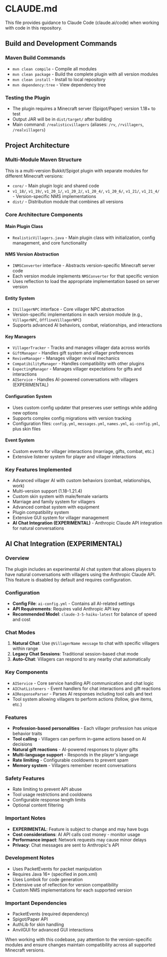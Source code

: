 # CLAUDE.md

This file provides guidance to Claude Code (claude.ai/code) when working with code in this repository.

## Build and Development Commands

### Maven Build Commands
- `mvn clean compile` - Compile all modules
- `mvn clean package` - Build the complete plugin with all version modules
- `mvn clean install` - Install to local repository
- `mvn dependency:tree` - View dependency tree

### Testing the Plugin
- The plugin requires a Minecraft server (Spigot/Paper) version 1.18+ to test
- Output JAR will be in `dist/target/` after building
- Main command: `/realisticvillagers` (aliases: `/rv`, `/rvillagers`, `/realvillagers`)

## Project Architecture

### Multi-Module Maven Structure
This is a multi-version Bukkit/Spigot plugin with separate modules for different Minecraft versions:
- `core/` - Main plugin logic and shared code
- `v1_18/`, `v1_19/`, `v1_20_1/`, `v1_20_2/`, `v1_20_4/`, `v1_20_6/`, `v1_21/`, `v1_21_4/` - Version-specific NMS implementations
- `dist/` - Distribution module that combines all versions

### Core Architecture Components

#### Main Plugin Class
- `RealisticVillagers.java` - Main plugin class with initialization, config management, and core functionality

#### NMS Version Abstraction
- `INMSConverter` interface - Abstracts version-specific Minecraft server code
- Each version module implements `NMSConverter` for that specific version
- Uses reflection to load the appropriate implementation based on server version

#### Entity System
- `IVillagerNPC` interface - Core villager NPC abstraction
- Version-specific implementations in each version module (e.g., `VillagerNPC`, `OfflineVillagerNPC`)
- Supports advanced AI behaviors, combat, relationships, and interactions

#### Key Managers
- `VillagerTracker` - Tracks and manages villager data across worlds
- `GiftManager` - Handles gift system and villager preferences
- `ReviveManager` - Manages villager revival mechanics
- `CompatibilityManager` - Handles compatibility with other plugins
- `ExpectingManager` - Manages villager expectations for gifts and interactions
- `AIService` - Handles AI-powered conversations with villagers (EXPERIMENTAL)

#### Configuration System
- Uses custom config updater that preserves user settings while adding new options
- Supports complex config migrations with version tracking
- Configuration files: `config.yml`, `messages.yml`, `names.yml`, `ai-config.yml`, plus skin files

#### Event System
- Custom events for villager interactions (marriage, gifts, combat, etc.)
- Extensive listener system for player and villager interactions

### Key Features Implemented
- Advanced villager AI with custom behaviors (combat, relationships, work)
- Multi-version support (1.18-1.21.4)
- Custom skin system with male/female variants
- Marriage and family system for villagers
- Advanced combat system with equipment
- Plugin compatibility system
- Extensive GUI system for villager management
- **AI Chat Integration (EXPERIMENTAL)** - Anthropic Claude API integration for natural conversations

## AI Chat Integration (EXPERIMENTAL)

### Overview
The plugin includes an experimental AI chat system that allows players to have natural conversations with villagers using the Anthropic Claude API. This feature is disabled by default and requires configuration.

### Configuration
- **Config File**: `ai-config.yml` - Contains all AI-related settings
- **API Requirements**: Requires valid Anthropic API key
- **Recommended Model**: `claude-3-5-haiku-latest` for balance of speed and cost

### Chat Modes
1. **Natural Chat**: Use `@VillagerName message` to chat with specific villagers within range
2. **Legacy Chat Sessions**: Traditional session-based chat mode
3. **Auto-Chat**: Villagers can respond to any nearby chat automatically

### Key Components
- `AIService` - Core service handling API communication and chat logic
- `AIChatListeners` - Event handlers for chat interactions and gift reactions
- `AIResponseParser` - Parses AI responses including tool calls and text
- Tool system allowing villagers to perform actions (follow, give items, etc.)

### Features
- **Profession-based personalities** - Each villager profession has unique behavior traits
- **Tool calling** - Villagers can perform in-game actions based on AI decisions
- **Natural gift reactions** - AI-powered responses to player gifts
- **Multi-language support** - Responds in the player's language
- **Rate limiting** - Configurable cooldowns to prevent spam
- **Memory system** - Villagers remember recent conversations

### Safety Features
- Rate limiting to prevent API abuse
- Tool usage restrictions and cooldowns
- Configurable response length limits
- Optional content filtering

### Important Notes
- **EXPERIMENTAL**: Feature is subject to change and may have bugs
- **Cost considerations**: AI API calls cost money - monitor usage
- **Performance impact**: Network requests may cause minor delays
- **Privacy**: Chat messages are sent to Anthropic's API

### Development Notes
- Uses PacketEvents for packet manipulation
- Requires Java 16+ (specified in pom.xml)
- Uses Lombok for code generation
- Extensive use of reflection for version compatibility
- Custom NMS implementations for each supported version

### Important Dependencies
- PacketEvents (required dependency)
- Spigot/Paper API
- AuthLib for skin handling
- AnvilGUI for advanced GUI interactions

When working with this codebase, pay attention to the version-specific modules and ensure changes maintain compatibility across all supported Minecraft versions.